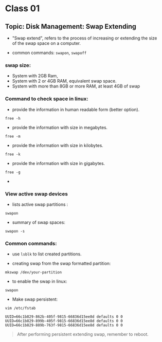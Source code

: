 # Class 01

## Topic: Disk Management: Swap Extending

- "Swap extend", refers to the process of increasing or extending the size of the swap space on
  a computer.

- common commands: `swapon`, `swapoff`

### swap size:

- System with 2GB Ram,
- System with 2 or 4GB RAM, equivalent swap space.
- System with more than 8GB or more RAM, at least 4GB of swap

### Command to check space in linux:

- provide the information in human readable form (better option).

```
free -h
```

- provide the information with size in megabytes.

```
free -m
```

- provide the information with size in kilobytes.

```
free -k
```

- provide the information with size in gigabytes.

```
free -g
```

-

### View active swap devices

- lists active swap partitions :

```
swapon
```

- summary of swap spaces:

```
swapon -s
```

### Common commands:

- use `lsblk` to list created partitions.

- creating swap from the swap formatted partition:

```
mkswap /dev/your-partition
```

- to enable the swap in linux:

```
swapon
```

- Make swap persistent:

```
vim /etc/fstab

UUID=66c1b829-862b-405f-9815-66836d15ee8d defaults 0 0
UUID=66c1b829-899b-405f-9815-66836d15ee8d defaults 0 0
UUID=66c1b829-889b-763f-9815-66836d15ee8d defaults 0 0
```

> After performing persistent extending swap, remember to reboot.
